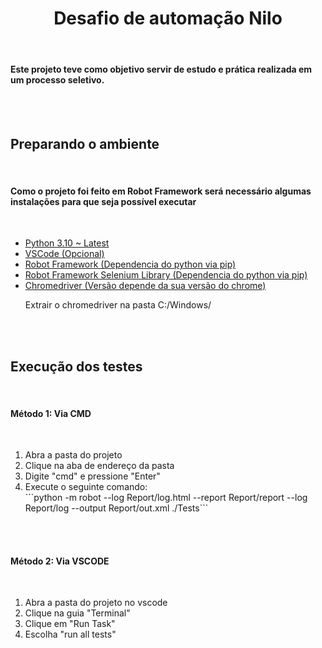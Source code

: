 <h1 align="center"> Desafio de automação Nilo </h1><br> 
<h4>Este projeto teve como objetivo servir de estudo e prática realizada em um processo seletivo.</h4>
<br><br>
<h2>Preparando o ambiente</h2><br>
<h4>Como o projeto foi feito em Robot Framework será necessário algumas instalações para que seja possível executar</h4><br>
<ul>
    <li><a href="https://www.python.org/downloads/">Python 3.10 ~ Latest</a></li>
    <li><a href="https://code.visualstudio.com/">VSCode (Opcional)</a></li>
    <li><a href="https://pypi.org/project/robotframework/">Robot Framework (Dependencia do python via pip)</a></li>
    <li><a href="pip install robotframework-seleniumlibrary">Robot Framework Selenium Library (Dependencia do python via pip)</a></li>
    <li><a href="https://chromedriver.chromium.org/downloads">Chromedriver (Versão depende da sua versão do chrome)</a></li>
    <p>Extrair o chromedriver na pasta C:/Windows/</p>
</ul><br><br>

<h2>Execução dos testes</h2><br>
<h4>Método 1: Via CMD</h4><br>
<ol>
    <li>Abra a pasta do projeto</li>
    <li>Clique na aba de endereço da pasta</li>
    <li>Digite "cmd" e pressione "Enter"</li>
    <li>Execute o seguinte comando: <br>```python -m robot --log Report/log.html --report Report/report --log Report/log --output Report/out.xml ./Tests```</li>
</ol><br><br>
<h4>Método 2: Via VSCODE</h4><br>
<ol>
    <li>Abra a pasta do projeto no vscode</li>
    <li>Clique na guia "Terminal"</li>
    <li>Clique em "Run Task"</li>
    <li>Escolha "run all tests"</li>
</ol>
